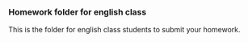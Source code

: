 ### Homework folder for english class

This is the folder for english class students to submit your homework.